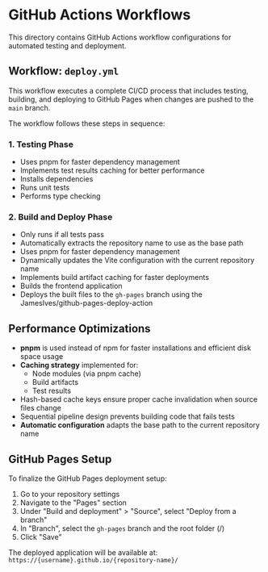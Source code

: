 # GitHub Actions Workflows

This directory contains GitHub Actions workflow configurations for automated testing and deployment.

## Workflow: `deploy.yml`

This workflow executes a complete CI/CD process that includes testing, building, and deploying to GitHub Pages when changes are pushed to the `main` branch.

The workflow follows these steps in sequence:

### 1. Testing Phase
- Uses pnpm for faster dependency management
- Implements test results caching for better performance
- Installs dependencies
- Runs unit tests
- Performs type checking

### 2. Build and Deploy Phase
- Only runs if all tests pass
- Automatically extracts the repository name to use as the base path
- Uses pnpm for faster dependency management
- Dynamically updates the Vite configuration with the current repository name
- Implements build artifact caching for faster deployments
- Builds the frontend application
- Deploys the built files to the `gh-pages` branch using the JamesIves/github-pages-deploy-action

## Performance Optimizations

- **pnpm** is used instead of npm for faster installations and efficient disk space usage
- **Caching strategy** implemented for:
  - Node modules (via pnpm cache)
  - Build artifacts
  - Test results
- Hash-based cache keys ensure proper cache invalidation when source files change
- Sequential pipeline design prevents building code that fails tests
- **Automatic configuration** adapts the base path to the current repository name

## GitHub Pages Setup

To finalize the GitHub Pages deployment setup:

1. Go to your repository settings
2. Navigate to the "Pages" section
3. Under "Build and deployment" > "Source", select "Deploy from a branch"
4. In "Branch", select the `gh-pages` branch and the root folder (/)
5. Click "Save"

The deployed application will be available at: `https://{username}.github.io/{repository-name}/` 
